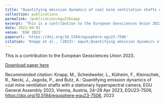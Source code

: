 ```yaml
---
title: "Quantifying emission dynamics of coal mine ventilation shafts with a stationary hyperspectral camera"
collection: publications
permalink: /publication/egu23knapp
excerpt: 'This is a contribution to the European Geosciences Union 2023.'
date: 2023-04-01
venue: 'EGU 2023'
paperurl: 'https://doi.org/10.5194/egusphere-egu23-7506'
citation: 'Knapp et al., (2023): &quot;Quantifying emission dynamics of coal mine ventilation shafts with a stationary hyperspectral camera&quot;, <i>EGU General Assembly 2023</i>.'
---
```

This is a contribution to the European Geosciences Union 2023.

[Download paper here](https://doi.org/10.5194/egusphere-egu23-7506)

Recommended citation: Knapp, M., Scheidweiler, L., Külheim, F., Kleinschek, R., Necki, J., Jagoda, P., and Butz, A.: Quantifying emission dynamics of coal mine ventilation shafts with a stationary hyperspectral camera, EGU General Assembly 2023, Vienna, Austria, 24–28 Apr 2023, EGU23-7506, https://doi.org/10.5194/egusphere-egu23-7506, 2023